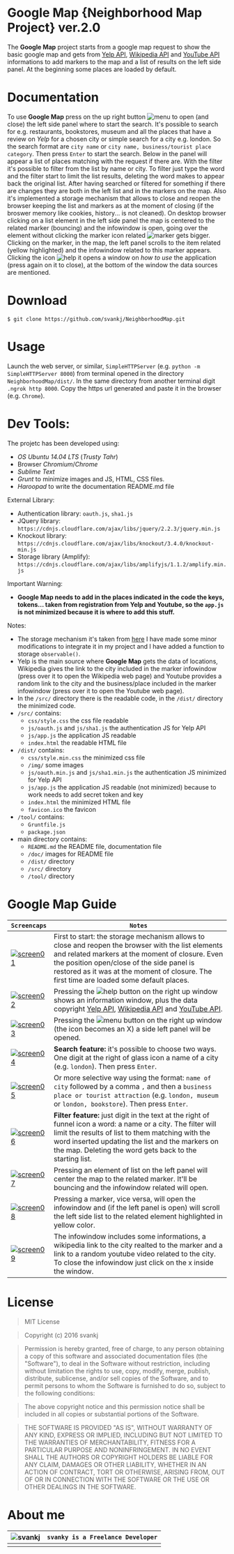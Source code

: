 Google Map {Neighborhood Map Project} ver.2.0
===============================
The **Google Map** project starts from a google map request to show the basic google map and gets from [Yelp API](https://www.yelp.com/developers/), [Wikipedia API](https://www.mediawiki.org/wiki/MediaWiki) and [YouTube API](https://developers.google.com/youtube/) informations to add markers to the map and a list of results on the left side panel. At the beginning some places are loaded by default.

Documentation
===============================
To use **Google Map** press on the up right button ![menu](doc/menu.png) to open (and close) the left side panel where to start the search. It's possible to search for e.g. restaurants, bookstores, museum and all the places that have a review on *Yelp* for a chosen city or simple search for a city e.g. london. So the search format are `city name` or `city name, business/tourist place category`. Then press `Enter` to start the search. Below in the panel will appear a list of places matching with the request if there are. With the filter it's possible to filter from the list by name or city. To filter just type the word and the filter start to limit the list results, deleting the word makes to appear back the original list. After having searched or filtered for something if there are changes they are both in the left list and in the markers on the map. Also it's implemented a storage mechanism that allows to close and reopen the browser keeping the list and markers as at the moment of closing (if the broswer memory like cookies, history... is not cleaned). On desktop browser clicking on a list element in the left side panel the map is centered to the related marker (bouncing) and the infowindow is open, going over the element without clicking the marker icon related ![marker](doc/marker.png) gets bigger. Clicking on the marker, in the map, the left panel scrolls to the item related (yellow highlighted) and the infowindow related to this marker appears. Clicking the icon ![help](doc/help.png) it opens a window on *how to use* the application (press again on it to close), at the bottom of the window the data sources are mentioned.


Download
===============================
`$ git clone https://github.com/svankj/NeighborhoodMap.git`

Usage
===============================
Launch the web server, or similar, `SimpleHTTPServer` (e.g. `python -m SimpleHTTPServer 8000`) from terminal opened in the directory `NeighborhoodMap/dist/`. In the same directory from another terminal digit `.ngrok http 8000`. Copy the https url generated and paste it in the browser (e.g. `Chrome`).

Dev Tools:
===============================
The projetc has been developed using:
*	*OS Ubuntu 14.04 LTS* (*Trusty Tahr*)
*	Browser *Chromium*/*Chrome*
*	*Sublime Text*
*	*Grunt* to minimize images and JS, HTML, CSS files.
*	*Haroopad* to write the documentation README.md file

External Library:
*	Authentication library: `oauth.js`, `sha1.js`
*	JQuery library: `https://cdnjs.cloudflare.com/ajax/libs/jquery/2.2.3/jquery.min.js`
*	Knockout library: `https://cdnjs.cloudflare.com/ajax/libs/knockout/3.4.0/knockout-min.js`
*	Storage library (Amplify): `https://cdnjs.cloudflare.com/ajax/libs/amplifyjs/1.1.2/amplify.min.js`

Important Warning:
*	**Google Map needs to add in the places indicated in the code the keys, tokens... taken from registration from Yelp and Youtube, so the `app.js` is not minimized because it is where to add this stuff.**

Notes:
*	The storage mechanism it's taken from [here](https://gist.github.com/joeblack3108/24d810b57b7f5b37e21e) I have made some minor modifications to integrate it in my project and I have added a function to storage `observable()`.
*	Yelp is the main source where **Google Map** gets the data of locations, Wikipedia gives the link to the city included in the marker infowindow (press over it to open the Wikipedia web page) and Youtube provides a random link to the city and the business/place included in the marker infowindow (press over it to open the Youtube web page).
*	In the `/src/` directory there is the readable code, in the `/dist/` directory the minimized code.
*	`/src/` contains:
	* 	`css/style.css` the css file readable
	* 	`js/oauth.js` and `js/sha1.js` the authentication JS for Yelp API
	* 	`js/app.js` the application JS readable
	* 	`index.html` the readable HTML file
*	`/dist/` contains:
	*	`css/style.min.css` the minimized css file
	*	`/img/` some images
	*	`js/oauth.min.js` and `js/sha1.min.js` the authentication JS minimized for Yelp API
	*	`js/app.js` the application JS readable (not minimized) because to work needs to add secret token and key
	*	`index.html` the minimized HTML file
	*	`favicon.ico` the favicon
*	`/tool/` contains:
	*	`Gruntfile.js`
	*	`package.json`
*	main directory contains:
	*	`README.md` the README file, documentation file
	*	`/doc/` images for README file
	*	`/dist/` directory
	*	`/src/` directory
	*	`/tool/` directory


Google Map Guide
===============================
 `Screencaps` | `Notes`
--- | ---
[![screen01](doc/01.jpg)](doc/01.jpg) | First to start: the storage mechanism allows to close and reopen the browser with the list elements and related markers at the moment of closure. Even the position open/close of the side panel is restored as it was at the moment of closure. The first time are loaded some default places.
[![screen02](doc/02.jpg)](doc/02.jpg) | Pressing the ![help](doc/help.png) button on the right up window shows an information window, plus the data copyright [Yelp API](https://www.yelp.com/developers/), [Wikipedia API](https://www.mediawiki.org/wiki/MediaWiki) and [YouTube API](https://developers.google.com/youtube/).
[![screen03](doc/03.jpg)](doc/03.jpg) | Pressing the ![menu](doc/menu.png) button on the right up window (the icon becomes an X) a side left panel will be opened.
[![screen04](doc/04.jpg)](doc/04.jpg) | **Search feature:** it's possible to choose two ways. One digit at the right of glass icon a name of a city (e.g. `london`). Then press `Enter`.
[![screen05](doc/05.jpg)](doc/05.jpg) | Or more selective way using the format: `name of city` followed by a comma `,` and then a `business place or tourist attraction` (e.g. `london, museum` or `london, bookstore`).  Then press `Enter`.
[![screen06](doc/06.jpg)](doc/06.jpg) | **Filter feature:** just digit in the text at the right of funnel icon a word: a name or a city. The filter will limit the results of list to them matching with the word inserted updating the list and the markers on the map. Deleting the word gets back to the starting list.
[![screen07](doc/07.jpg)](doc/07.jpg) | Pressing an element of list on the left panel will center the map to the related marker. It'll be bouncing and the infowindow related will open.
[![screen08](doc/08.jpg)](doc/08.jpg) | Pressing a marker, vice versa, will open the infowindow and (if the left panel is open) will scroll the left side list to the related element highlighted in yellow color.
[![screen09](doc/09.jpg)](doc/09.jpg) | The infowindow includes some informations, a wikipedia link to the city realted to the marker and a link to a random youtube video related to the city. To close the infowindow just click on the x inside the window.

License
===============================
>MIT License

>Copyright (c) 2016 svankj

>Permission is hereby granted, free of charge, to any person obtaining a copy
of this software and associated documentation files (the "Software"), to deal
in the Software without restriction, including without limitation the rights
to use, copy, modify, merge, publish, distribute, sublicense, and/or sell
copies of the Software, and to permit persons to whom the Software is
furnished to do so, subject to the following conditions:

>The above copyright notice and this permission notice shall be included in all
copies or substantial portions of the Software.

>THE SOFTWARE IS PROVIDED "AS IS", WITHOUT WARRANTY OF ANY KIND, EXPRESS OR
IMPLIED, INCLUDING BUT NOT LIMITED TO THE WARRANTIES OF MERCHANTABILITY,
FITNESS FOR A PARTICULAR PURPOSE AND NONINFRINGEMENT. IN NO EVENT SHALL THE
AUTHORS OR COPYRIGHT HOLDERS BE LIABLE FOR ANY CLAIM, DAMAGES OR OTHER
LIABILITY, WHETHER IN AN ACTION OF CONTRACT, TORT OR OTHERWISE, ARISING FROM,
OUT OF OR IN CONNECTION WITH THE SOFTWARE OR THE USE OR OTHER DEALINGS IN THE
SOFTWARE.

About me
===============================
![svankj](https://avatars3.githubusercontent.com/u/17667643?v=3&s=100) | `svanky is a Freelance Developer`
--- | ---
 	|